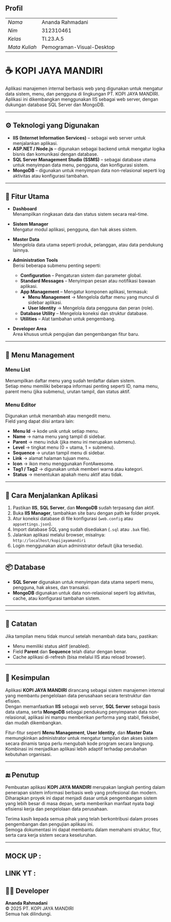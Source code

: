## Profil
|  |  |
| -------- | --- |
| *Nama* |Ananda Rahmadani |
| *Nim* |312310461 |
| *Kelas* | TI.23.A.5 |
| *Mata Kuliah* | Pemograman-Visual-Desktop |

# ☕ KOPI JAYA MANDIRI

Aplikasi manajemen internal berbasis web yang digunakan untuk mengatur data sistem, menu, dan pengguna di lingkungan PT. KOPI JAYA MANDIRI.  
Aplikasi ini dikembangkan menggunakan IIS sebagai web server, dengan dukungan database SQL Server dan MongoDB.

---

## ⚙️ Teknologi yang Digunakan

- **IIS (Internet Information Services)** – sebagai web server untuk menjalankan aplikasi.
- **ASP.NET / Node.js** – digunakan sebagai backend untuk mengatur logika bisnis dan komunikasi dengan database.
- **SQL Server Management Studio (SSMS)** – sebagai database utama untuk menyimpan data menu, pengguna, dan konfigurasi sistem.
- **MongoDB** – digunakan untuk menyimpan data non-relasional seperti log aktivitas atau konfigurasi tambahan.

---

## 🧭 Fitur Utama

- **Dashboard**  
  Menampilkan ringkasan data dan status sistem secara real-time.

- **Sistem Manager**  
  Mengatur modul aplikasi, pengguna, dan hak akses sistem.

- **Master Data**  
  Mengelola data utama seperti produk, pelanggan, atau data pendukung lainnya.

- **Administration Tools**  
  Berisi beberapa submenu penting seperti:
  - **Configuration** – Pengaturan sistem dan parameter global.
  - **Standard Messages** – Menyimpan pesan atau notifikasi bawaan aplikasi.
  - **App Management** – Mengatur komponen aplikasi, termasuk:
    - **Menu Management** → Mengelola daftar menu yang muncul di sidebar aplikasi.
    - **User Identity** → Mengelola data pengguna dan peran (role).
  - **Database Utility** – Mengelola koneksi dan struktur database.
  - **Utilities** – Alat tambahan untuk pengembang.

- **Developer Area**  
  Area khusus untuk pengujian dan pengembangan fitur baru.

---

## 🧩 Menu Management

### Menu List
Menampilkan daftar menu yang sudah terdaftar dalam sistem.  
Setiap menu memiliki beberapa informasi penting seperti ID, nama menu, parent menu (jika submenu), urutan tampil, dan status aktif.

### Menu Editor
Digunakan untuk menambah atau mengedit menu.  
Field yang dapat diisi antara lain:
- **Menu Id** → kode unik untuk setiap menu.  
- **Name** → nama menu yang tampil di sidebar.  
- **Parent** → menu induk (jika menu ini merupakan submenu).  
- **Level** → tingkat menu (0 = utama, 1 = submenu).  
- **Sequence** → urutan tampil menu di sidebar.  
- **Link** → alamat halaman tujuan menu.  
- **Icon** → ikon menu menggunakan FontAwesome.  
- **Tag1 / Tag2** → digunakan untuk memberi warna atau kategori.  
- **Status** → menentukan apakah menu aktif atau tidak.

---

## 🚀 Cara Menjalankan Aplikasi

1. Pastikan **IIS**, **SQL Server**, dan **MongoDB** sudah terpasang dan aktif.
2. Buka **IIS Manager**, tambahkan site baru dengan path ke folder proyek.
3. Atur koneksi database di file konfigurasi (`web.config` atau `appsettings.json`).
4. Import database SQL yang sudah disediakan (`.sql` atau `.bak` file).
5. Jalankan aplikasi melalui browser, misalnya:  
   `http://localhost/kopijayamandiri`
6. Login menggunakan akun administrator default (jika tersedia).

---

## 📦 Database

- **SQL Server** digunakan untuk menyimpan data utama seperti menu, pengguna, hak akses, dan transaksi.
- **MongoDB** digunakan untuk data non-relasional seperti log aktivitas, cache, atau konfigurasi tambahan sistem.

---

---

## 📝 Catatan

Jika tampilan menu tidak muncul setelah menambah data baru, pastikan:
- Menu memiliki status aktif (enabled).  
- Field **Parent** dan **Sequence** telah diatur dengan benar.  
- Cache aplikasi di-refresh (bisa melalui IIS atau reload browser).

---


## 🧾 Kesimpulan

Aplikasi **KOPI JAYA MANDIRI** dirancang sebagai sistem manajemen internal yang membantu pengelolaan data perusahaan secara terstruktur dan efisien.  
Dengan memanfaatkan **IIS** sebagai web server, **SQL Server** sebagai basis data utama, serta **MongoDB** sebagai pendukung penyimpanan data non-relasional, aplikasi ini mampu memberikan performa yang stabil, fleksibel, dan mudah dikembangkan.

Fitur-fitur seperti **Menu Management**, **User Identity**, dan **Master Data** memungkinkan administrator untuk mengatur tampilan dan akses sistem secara dinamis tanpa perlu mengubah kode program secara langsung.  
Kombinasi ini menjadikan aplikasi lebih adaptif terhadap perubahan kebutuhan organisasi.

---

## 🔚 Penutup

Pembuatan aplikasi **KOPI JAYA MANDIRI** merupakan langkah penting dalam penerapan sistem informasi berbasis web yang profesional dan modern.  
Diharapkan proyek ini dapat menjadi dasar untuk pengembangan sistem yang lebih besar di masa depan, serta memberikan manfaat nyata bagi efisiensi kerja dan pengelolaan data perusahaan.

Terima kasih kepada semua pihak yang telah berkontribusi dalam proses pengembangan dan pengujian aplikasi ini.  
Semoga dokumentasi ini dapat membantu dalam memahami struktur, fitur, serta cara kerja sistem secara keseluruhan.

---

## MOCK UP :
## LINK YT : 

## 👩‍💻 Developer

**Ananda Rahmadani**  
© 2025 PT. KOPI JAYA MANDIRI  
Semua hak dilindungi.
